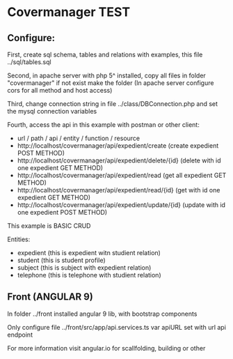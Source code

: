 # Covermanager TEST

Configure:
--
First, create sql schema, tables and relations with examples, this file ../sql/tables.sql

Second, in apache server with php 5^ installed, copy all files in folder "covermanager" if not exist make the folder
 (In apache server configure cors for all method and host access)

Third, change connection string in file ../class/DBConnection.php and set the mysql connection variables

Fourth, access the api in this example with postman or other client:

- url / path / api / entity / function / resource
- http://localhost/covermanager/api/expedient/create (create expedient POST METHOD)
- http://localhost/covermanager/api/expedient/delete/{id} (delete with id one expedient GET METHOD)
- http://localhost/covermanager/api/expedient/read (get all expedient GET METHOD)
- http://localhost/covermanager/api/expedient/read/{id} (get with id one expedient GET METHOD)
- http://localhost/covermanager/api/expedient/update/{id} (update with id one expedient POST METHOD)

This example is BASIC CRUD

Entities:

- expedient (this is expedient witn studient relation)
- student (this is student profile)
- subject (this is subject with expedient relation)
- telephone (this is telephone with studient relation)

Front (ANGULAR 9)
--
In folder ../front installed angular 9 lib, with bootstrap components

Only configure file ../front/src/app/api.services.ts var apiURL set with url api endpoint

For more information visit angular.io for scallfolding, building or other
